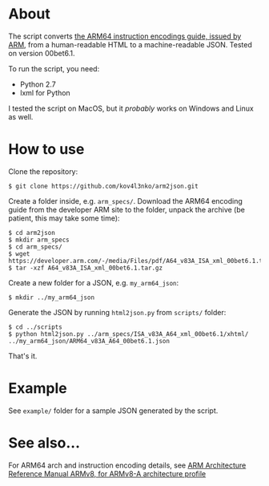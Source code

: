 # About

The script converts [the ARM64 instruction encodings guide, issued by ARM](https://developer.arm.com/products/architecture/a-profile/exploration-tools), from a human-readable HTML to a machine-readable JSON. Tested on version 00bet6.1.

To run the script, you need:

* Python 2.7
* lxml for Python

I tested the script on MacOS, but it _probably_ works on Windows and Linux as well.

# How to use

Clone the repository:

```
$ git clone https://github.com/kov4l3nko/arm2json.git
```

Create a folder inside, e.g. `arm_specs/`. Download the ARM64 encoding guide from the developer ARM site to the folder, unpack the archive (be patient, this may take some time):

```
$ cd arm2json
$ mkdir arm_specs
$ cd arm_specs/
$ wget https://developer.arm.com/-/media/Files/pdf/A64_v83A_ISA_xml_00bet6.1.tar.gz
$ tar -xzf A64_v83A_ISA_xml_00bet6.1.tar.gz
```

Create a new folder for a JSON, e.g. `my_arm64_json`:

```
$ mkdir ../my_arm64_json
```

Generate the JSON by running `html2json.py` from `scripts/` folder:

```
$ cd ../scripts
$ python html2json.py ../arm_specs/ISA_v83A_A64_xml_00bet6.1/xhtml/ ../my_arm64_json/ARM64_v83A_A64_00bet6.1.json
```

That's it. 

# Example

See `example/` folder for a sample JSON generated by the script.


# See also...

For ARM64 arch and instruction encoding details, see [ARM Architecture Reference Manual ARMv8, for ARMv8-A architecture profile](https://developer.arm.com/docs/ddi0487/latest/arm-architecture-reference-manual-armv8-for-armv8-a-architecture-profile)
